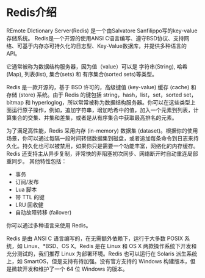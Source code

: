 # Redis介绍
REmote DIctionary Server(Redis) 是一个由Salvatore Sanfilippo写的key-value存储系统。
Redis是一个开源的使用ANSI C语言编写、遵守BSD协议、支持网络、可基于内存亦可持久化的日志型、Key-Value数据库，并提供多种语言的API。

它通常被称为数据结构服务器，因为值（value）可以是 字符串(String), 哈希(Map), 列表(list), 集合(sets) 和 有序集合(sorted sets)等类型。

Redis 是一款开源的，基于 BSD 许可的，高级键值 (key-value) 缓存 (cache) 和存储 (store) 系统。由于 Redis 的键包括 string，hash，list，set，sorted set，bitmap 和 hyperloglog，所以常常被称为数据结构服务器。你可以在这些类型上面运行原子操作，例如，追加字符串，增加哈希中的值，加入一个元素到列表，计算集合的交集、并集和差集，或者是从有序集合中获取最高排名的元素。

为了满足高性能，Redis 采用内存 (in-memory) 数据集 (dataset)。根据你的使用场景，你可以通过每隔一段时间转储数据集到磁盘，或者追加每条命令到日志来持久化。持久化也可以被禁用，如果你只是需要一个功能丰富，网络化的内存缓存。
Redis 还支持主从异步复制，非常快的非阻塞初次同步、网络断开时自动重连局部重同步。 其他特性包括：

+	事务
+	订阅/发布
+	Lua 脚本
+	带 TTL 的键
+	LRU 回收健
+	自动故障转移 (failover)

你可以通过多种语言来使用 Redis。

Redis 是由 ANSI C 语言编写的，在无需额外依赖下，运行于大多数 POSIX 系统，如 Linux、*BSD、OS X。Redis 是在 Linux 和 OS X 两款操作系统下开发和充分测试的，我们推荐 Linux 为部署环境。Redis 也可以运行在 Solaris 派生系统上，如 SmartOS，但是支持有待加强。没有官方支持的 Windows 构建版本，但是微软开发和维护了一个 64 位 Windows 的版本。